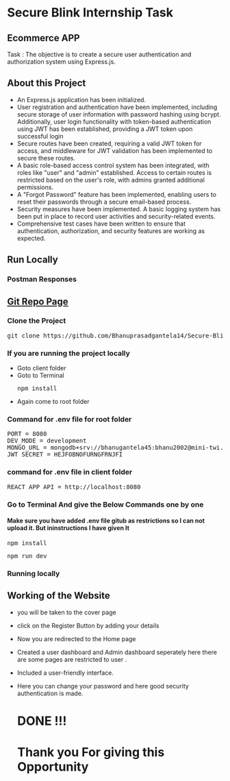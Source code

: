 <h1> Secure Blink Internship Task  </h1>

<h2> Ecommerce APP </a></h2>
Task : The objective is to create a secure user authentication and
authorization system using Express.js.

<h2>About this Project</h2>

- An Express.js application has been initialized.
- User registration and authentication have been implemented, including secure storage of user 
  information with password hashing using bcrypt. Additionally, user login functionality with 
  token-based authentication using JWT has been established, providing a JWT token upon 
  successful login
- Secure routes have been created, requiring a valid JWT token for access, and middleware for 
   JWT validation has been implemented to secure these routes.
- A basic role-based access control system has been integrated, with roles like "user" and "admin" established. Access to certain routes is restricted based on the user's role, with admins granted additional permissions.
- A "Forgot Password" feature has been implemented, enabling users to reset their passwords through a secure email-based process.
- Security measures have been implemented. A basic logging system has been put in place to record user activities and security-related events.
- Comprehensive test cases have been written to ensure that authentication, authorization, and security features are working as expected.
<h2>Run Locally</h2>

### Postman Responses
<h2><a href="<h1>https://github.com/Bhanuprasadgantela14/Secure-Blink-Assignment/blob/main/Blink.postman_collection.json</h1>"> Git Repo Page </a></h2>

<h3>Clone the Project</h3>
<pre>git clone https://github.com/Bhanuprasadgantela14/Secure-Blink-Assignment.git</pre>

### If you are running the project locally

- Goto client folder
- Goto to Terminal
  <pre>npm install</pre>
- Again come to root folder

### Command for .env file for root folder
<pre>PORT = 8080
DEV_MODE = development
MONGO_URL = mongodb+srv://bhanugantela45:bhanu2002@mini-twi.aen5jei.mongodb.net/ecommerce
JWT_SECRET = HEJFOBNOFURNGFRNJFI</pre>

### command for .env file in client folder
<pre>REACT_APP_API = http://localhost:8080</pre>

<h3>Go to Terminal And give the Below Commands one by one</h3>
  <h4>Make sure you have added .env file gitub as restrictions so I can not upload it. But ininstructions I have given It</h4>
<pre>npm install</pre>
<pre>npm run dev</pre>

### Running locally
<h2> Working of the Website</h2>

- you will be taken to the cover page
- click on the Register Button by adding your details 
- Now you are redirected to the Home page
- Created a user dashboard and Admin dashboard seperately here there are some pages are restricted to user .
- Included a user-friendly interface.
- Here you can change your password and here good security authentication is made.

  <h1> DONE !!!</h1>
  <h1>Thank you For giving this Opportunity</h1>

